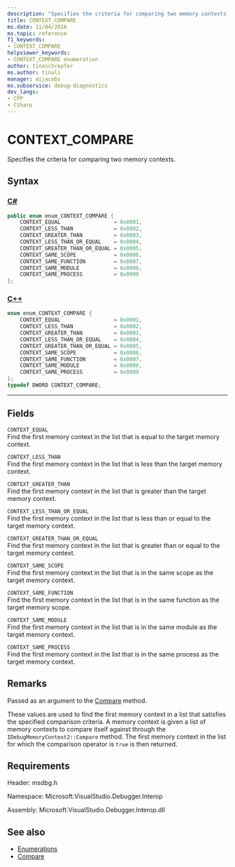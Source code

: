 ```yaml
---
description: "Specifies the criteria for comparing two memory contexts."
title: CONTEXT_COMPARE
ms.date: 11/04/2016
ms.topic: reference
f1_keywords:
- CONTEXT_COMPARE
helpviewer_keywords:
- CONTEXT_COMPARE enumeration
author: tinaschrepfer
ms.author: tinali
manager: mijacobs
ms.subservice: debug-diagnostics
dev_langs:
- CPP
- CSharp
---
```

# CONTEXT_COMPARE

Specifies the criteria for comparing two memory contexts.

## Syntax

### [C#](#tab/csharp)
```csharp
public enum enum_CONTEXT_COMPARE {
    CONTEXT_EQUAL                 = 0x0001,
    CONTEXT_LESS_THAN             = 0x0002,
    CONTEXT_GREATER_THAN          = 0x0003,
    CONTEXT_LESS_THAN_OR_EQUAL    = 0x0004,
    CONTEXT_GREATER_THAN_OR_EQUAL = 0x0005,
    CONTEXT_SAME_SCOPE            = 0x0006,
    CONTEXT_SAME_FUNCTION         = 0x0007,
    CONTEXT_SAME_MODULE           = 0x0008,
    CONTEXT_SAME_PROCESS          = 0x0009
};
```
### [C++](#tab/cpp)
```cpp
enum enum_CONTEXT_COMPARE {
    CONTEXT_EQUAL                 = 0x0001,
    CONTEXT_LESS_THAN             = 0x0002,
    CONTEXT_GREATER_THAN          = 0x0003,
    CONTEXT_LESS_THAN_OR_EQUAL    = 0x0004,
    CONTEXT_GREATER_THAN_OR_EQUAL = 0x0005,
    CONTEXT_SAME_SCOPE            = 0x0006,
    CONTEXT_SAME_FUNCTION         = 0x0007,
    CONTEXT_SAME_MODULE           = 0x0008,
    CONTEXT_SAME_PROCESS          = 0x0009
};
typedef DWORD CONTEXT_COMPARE;
```
---

## Fields
`CONTEXT_EQUAL`\
Find the first memory context in the list that is equal to the target memory context.

`CONTEXT_LESS_THAN`\
Find the first memory context in the list that is less than the target memory context.

`CONTEXT_GREATER_THAN`\
Find the first memory context in the list that is greater than the target memory context.

`CONTEXT_LESS_THAN_OR_EQUAL`\
Find the first memory context in the list that is less than or equal to the target memory context.

`CONTEXT_GREATER_THAN_OR_EQUAL`\
Find the first memory context in the list that is greater than or equal to the target memory context.

`CONTEXT_SAME_SCOPE`\
Find the first memory context in the list that is in the same scope as the target memory context.

`CONTEXT_SAME_FUNCTION`\
Find the first memory context in the list that is in the same function as the target memory scope.

`CONTEXT_SAME_MODULE`\
Find the first memory context in the list that is in the same module as the target memory context.

`CONTEXT_SAME_PROCESS`\
Find the first memory context in the list that is in the same process as the target memory context.

## Remarks
Passed as an argument to the [Compare](../../../extensibility/debugger/reference/idebugmemorycontext2-compare.md) method.

These values are used to find the first memory context in a list that satisfies the specified comparison criteria. A memory context is given a list of memory contexts to compare itself against through the `IDebugMemoryContext2::Compare` method. The first memory context in the list for which the comparison operator is `true` is then returned.

## Requirements
Header: msdbg.h

Namespace: Microsoft.VisualStudio.Debugger.Interop

Assembly: Microsoft.VisualStudio.Debugger.Interop.dll

## See also
- [Enumerations](../../../extensibility/debugger/reference/enumerations-visual-studio-debugging.md)
- [Compare](../../../extensibility/debugger/reference/idebugmemorycontext2-compare.md)

